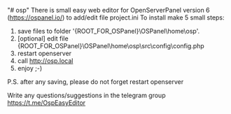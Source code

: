 "# osp" 
There is small easy web editor for OpenServerPanel version 6 (https://ospanel.io/) to add/edit file project.ini
To install make 5 small steps:
1. save files to folder '{ROOT_FOR_OSPanel}\OSPanel\home\osp\'.
2. [optional] edit file {ROOT_FOR_OSPanel}\OSPanel\home\osp\src\config\config.php
3. restart openserver
4. call http://osp.local
5. enjoy ;-)

P.S. after any saving, please do not forget restart openserver   

Write any questions/suggestions in the telegram group https://t.me/OspEasyEditor

